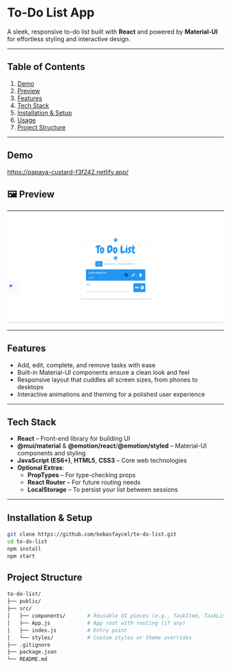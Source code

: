
# To-Do List App

A sleek, responsive to-do list built with **React** and powered by **Material-UI** for effortless styling and interactive design.

---

##  Table of Contents

1. [Demo](#demo)
2. [Preview](#preview)
3. [Features](#features)  
4. [Tech Stack](#tech-stack)  
5. [Installation & Setup](#installation--setup)  
6. [Usage](#usage)  
7. [Project Structure](#project-structure)  

---

##  Demo
https://papaya-custard-f3f242.netlify.app/

## 🖼️ Preview

![App Screenshot](./public/todo.png)

---

##  Features

- Add, edit, complete, and remove tasks with ease  
- Built-in Material-UI components ensure a clean look and feel  
- Responsive layout that cuddles all screen sizes, from phones to desktops  
- Interactive animations and theming for a polished user experience

---

##  Tech Stack

- **React** – Front-end library for building UI  
- **@mui/material** & **@emotion/react**/**@emotion/styled** – Material-UI components and styling  
- **JavaScript (ES6+)**, **HTML5**, **CSS3** – Core web technologies  
- **Optional Extras**:  
  - **PropTypes** – For type-checking props  
  - **React Router** – For future routing needs  
  - **LocalStorage** – To persist your list between sessions

---

##  Installation & Setup

```bash
git clone https://github.com/kebasfaycel/to-do-list.git
cd to-do-list
npm install
npm start
```

## Project Structure

```bash
to-do-list/
├── public/
├── src/
│   ├── components/       # Reusable UI pieces (e.g., TaskItem, TaskList)
│   ├── App.js            # App root with routing (if any)
│   ├── index.js          # Entry point
│   └── styles/           # Custom styles or theme overrides
├── .gitignore
├── package.json
└── README.md

